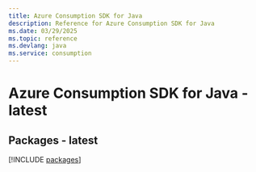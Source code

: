 ```yaml
---
title: Azure Consumption SDK for Java
description: Reference for Azure Consumption SDK for Java
ms.date: 03/29/2025
ms.topic: reference
ms.devlang: java
ms.service: consumption
---
```

# Azure Consumption SDK for Java - latest
## Packages - latest
[!INCLUDE [packages](consumption-index.md)]